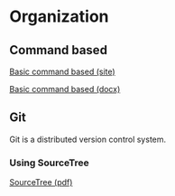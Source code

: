 # Organization

## Command based
[Basic command based (site)](https://sites.google.com/site/spartabotswiki/software/java/basic-command-based)

[Basic command based (docx)](https://docs.google.com/viewer?a=v&pid=sites&srcid=ZGVmYXVsdGRvbWFpbnxzcGFydGFib3Rzd2lraXxneDoyZjk4NTMzYzM1M2I3MTc0)

## Git
Git is a distributed version control system.

### Using SourceTree
[SourceTree (pdf)](https://docs.google.com/viewer?a=v&pid=sites&srcid=ZGVmYXVsdGRvbWFpbnxzcGFydGFib3Rzd2lraXxneDo3NzMwNDE2ZGI2ZDQ3ZmRi)
